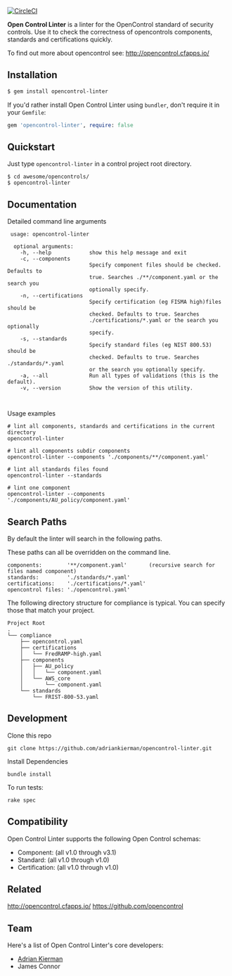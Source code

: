 [![CircleCI](https://circleci.com/gh/huge-robot/opencontrol-linter.svg?style=svg&circle-token=7873c3440387ef3e3b04964f5c51a15f7e3f26de)](https://circleci.com/gh/huge-robot/opencontrol-linter)


**Open Control Linter** is a linter for the OpenControl standard of security controls. 
Use it to check the correctness of opencontrols components, standards and certifications quickly.

To find out more about opencontrol see:
http://opencontrol.cfapps.io/

## Installation

```sh
$ gem install opencontrol-linter
```

If you'd rather install Open Control Linter using `bundler`, don't require it in your `Gemfile`:

```rb
gem 'opencontrol-linter', require: false
```

## Quickstart

Just type `opencontrol-linter` in a control project root directory.

```
$ cd awesome/opencontrols/
$ opencontrol-linter
```

## Documentation

Detailed command line arguments

```
 usage: opencontrol-linter

  optional arguments:
    -h, --help            show this help message and exit
    -c, --components
                          Specify component files should be checked. Defaults to
                          true. Searches ./**/component.yaml or the search you
                          optionally specify.
    -n, --certifications
                          Specify certification (eg FISMA high)files should be
                          checked. Defaults to true. Searches
                          ./certifications/*.yaml or the search you optionally
                          specify.
    -s, --standards
                          Specify standard files (eg NIST 800.53) should be
                          checked. Defaults to true. Searches ./standards/*.yaml
                          or the search you optionally specify.
    -a, --all             Run all types of validations (this is the default).
    -v, --version         Show the version of this utility.

      
```

Usage examples

```
# lint all components, standards and certifications in the current directory
opencontrol-linter

# lint all components subdir components
opencontrol-linter --components './components/**/component.yaml'

# lint all standards files found
opencontrol-linter --standards

# lint one component
opencontrol-linter --components './components/AU_policy/component.yaml'

```

## Search Paths

By default the linter will search in the following paths. 

These paths can all be overridden on the command line.
```
components:        '**/component.yaml'       (recursive search for files named component)
standards:         './standards/*.yaml'
certifications:    './certifications/*.yaml'
opencontrol files: './opencontrol.yaml'

```

The following directory structure for compliance is typical. You can specify those that match your project.
```
Project Root
.
└── compliance
    ├── opencontrol.yaml
    ├── certifications
    │   └── FredRAMP-high.yaml
    ├── components
    │   ├── AU_policy
    │   │   └── component.yaml
    │   └── AWS_core
    │       └── component.yaml
    └── standards
        └── FRIST-800-53.yaml

```

## Development

Clone this repo
```
git clone https://github.com/adriankierman/opencontrol-linter.git

```
Install Dependencies
```
bundle install
```

To run tests:
```
rake spec
```

## Compatibility

Open Control Linter supports the following Open Control schemas:

- Component: (all v1.0 through v3.1)
- Standard: (all v1.0 through v1.0)
- Certification: (all v1.0 through v1.0)

## Related
http://opencontrol.cfapps.io/
https://github.com/opencontrol

## Team

Here's a list of Open Control Linter's core developers:

* [Adrian Kierman](https://github.com/adriankierman)
* James Connor
